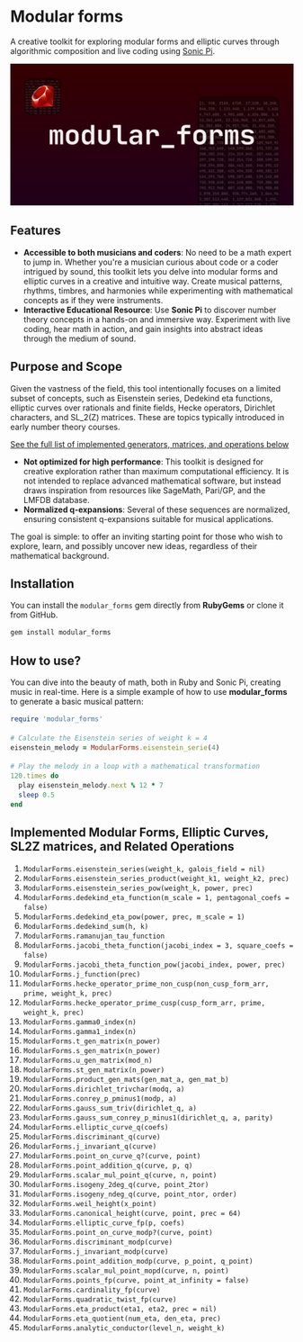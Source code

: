 # Modular forms

A creative toolkit for exploring modular forms and elliptic curves through algorithmic composition and live coding using [Sonic Pi](https://sonic-pi.net/).

![Modular Forms - Image](modular_forms.png)

## Features

- **Accessible to both musicians and coders**: No need to be a math expert to jump in. Whether you're a musician curious about code or a coder intrigued by sound, this toolkit lets you delve into modular forms and elliptic curves in a creative and intuitive way. Create musical patterns, rhythms, timbres, and harmonies while experimenting with mathematical concepts as if they were instruments.
- **Interactive Educational Resource**: Use **Sonic Pi** to discover number theory concepts in a hands-on and immersive way. Experiment with live coding, hear math in action, and gain insights into abstract ideas through the medium of sound.

## Purpose and Scope

Given the vastness of the field, this tool intentionally focuses on a limited subset of concepts, such as Eisenstein series, Dedekind eta functions, elliptic curves over rationals and finite fields, Hecke operators, Dirichlet characters, and SL_2(Z) matrices. These are topics typically introduced in early number theory courses.

[See the full list of implemented generators, matrices, and operations below](#implemented-modular-forms-elliptic-curves-sl2z-matrices-and-related-operations)

- **Not optimized for high performance**: This toolkit is designed for creative exploration rather than maximum computational efficiency. It is not intended to replace advanced mathematical software, but instead draws inspiration from resources like SageMath, Pari/GP, and the LMFDB database.
- **Normalized q-expansions**: Several of these sequences are normalized, ensuring consistent q-expansions suitable for musical applications.

The goal is simple: to offer an inviting starting point for those who wish to explore, learn, and possibly uncover new ideas, regardless of their mathematical background.

## Installation

You can install the `modular_forms` gem directly from **RubyGems** or clone it from GitHub.

```bash
gem install modular_forms
```

## How to use?

You can dive into the beauty of math, both in Ruby and Sonic Pi, creating music in real-time. Here is a simple example of how to use **modular_forms** to generate a basic musical pattern:

```rb
require 'modular_forms'

# Calculate the Eisenstein series of weight k = 4
eisenstein_melody = ModularForms.eisenstein_serie(4)

# Play the melody in a loop with a mathematical transformation
120.times do
  play eisenstein_melody.next % 12 * 7
  sleep 0.5
end
```

## Implemented Modular Forms, Elliptic Curves, SL2Z matrices, and Related Operations

1. `ModularForms.eisenstein_series(weight_k, galois_field = nil)`
2. `ModularForms.eisenstein_series_product(weight_k1, weight_k2, prec)`
3. `ModularForms.eisenstein_series_pow(weight_k, power, prec)`
4. `ModularForms.dedekind_eta_function(m_scale = 1, pentagonal_coefs = false)`
5. `ModularForms.dedekind_eta_pow(power, prec, m_scale = 1)`
6. `ModularForms.dedekind_sum(h, k)`
7. `ModularForms.ramanujan_tau_function`
8. `ModularForms.jacobi_theta_function(jacobi_index = 3, square_coefs = false)`
9. `ModularForms.jacobi_theta_function_pow(jacobi_index, power, prec)`
10. `ModularForms.j_function(prec)`
11. `ModularForms.hecke_operator_prime_non_cusp(non_cusp_form_arr, prime, weight_k, prec)`
12. `ModularForms.hecke_operator_prime_cusp(cusp_form_arr, prime, weight_k, prec)`
13. `ModularForms.gamma0_index(n)`
14. `ModularForms.gamma1_index(n)`
15. `ModularForms.t_gen_matrix(n_power)`
16. `ModularForms.s_gen_matrix(n_power)`
17. `ModularForms.u_gen_matrix(mod_n)`
18. `ModularForms.st_gen_matrix(n_power)`
19. `ModularForms.product_gen_mats(gen_mat_a, gen_mat_b)`
20. `ModularForms.dirichlet_trivchar(modq, a)`
21. `ModularForms.conrey_p_pminus1(modp, a)`
22. `ModularForms.gauss_sum_triv(dirichlet_q, a)`
23. `ModularForms.gauss_sum_conrey_p_minus1(dirichlet_q, a, parity)`
24. `ModularForms.elliptic_curve_q(coefs)`
25. `ModularForms.discriminant_q(curve)`
26. `ModularForms.j_invariant_q(curve)`
27. `ModularForms.point_on_curve_q?(curve, point)`
28. `ModularForms.point_addition_q(curve, p, q)`
29. `ModularForms.scalar_mul_point_q(curve, n, point)`
30. `ModularForms.isogeny_2deg_q(curve, point_2tor)`
31. `ModularForms.isogeny_ndeg_q(curve, point_ntor, order)`
32. `ModularForms.weil_height(x_point)`
33. `ModularForms.canonical_height(curve, point, prec = 64)`
34. `ModularForms.elliptic_curve_fp(p, coefs)`
35. `ModularForms.point_on_curve_modp?(curve, point)`
36. `ModularForms.discriminant_modp(curve)`
37. `ModularForms.j_invariant_modp(curve)`
38. `ModularForms.point_addition_modp(curve, p_point, q_point)`
39. `ModularForms.scalar_mul_point_mopd(curve, n, point)`
40. `ModularForms.points_fp(curve, point_at_infinity = false)`
41. `ModularForms.cardinality_fp(curve)`
42. `ModularForms.quadratic_twist_fp(curve)`
43. `ModularForms.eta_product(eta1, eta2, prec = nil)`
44. `ModularForms.eta_quotient(num_eta, den_eta, prec)`
45. `ModularForms.analytic_conductor(level_n, weight_k)`
